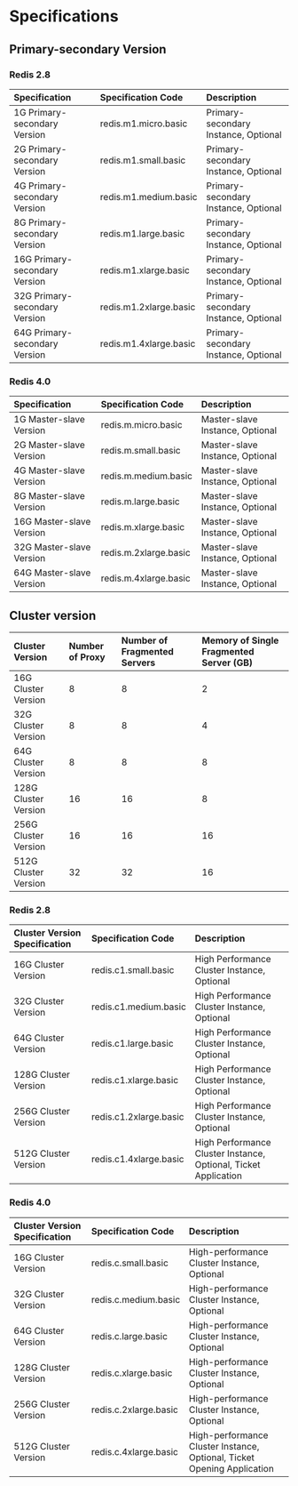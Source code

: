 # Specifications

## Primary-secondary Version

### Redis 2.8

Specification|Specification Code|Description
:---|:--|:---
1G Primary-secondary Version|redis.m1.micro.basic|Primary-secondary Instance, Optional
2G Primary-secondary Version|redis.m1.small.basic	|Primary-secondary Instance, Optional
4G Primary-secondary Version|redis.m1.medium.basic|	Primary-secondary Instance, Optional
8G Primary-secondary Version|redis.m1.large.basic |	Primary-secondary Instance, Optional
16G Primary-secondary Version|redis.m1.xlarge.basic|	Primary-secondary Instance, Optional
32G Primary-secondary Version|redis.m1.2xlarge.basic|	Primary-secondary Instance, Optional
64G Primary-secondary Version|redis.m1.4xlarge.basic	|Primary-secondary Instance, Optional

### Redis 4.0

Specification|Specification Code|Description
:---|:--|:---
1G Master-slave Version|redis.m.micro.basic|Master-slave Instance, Optional
2G Master-slave Version|redis.m.small.basic	|Master-slave Instance, Optional
4G Master-slave Version|redis.m.medium.basic|	Master-slave Instance, Optional
8G Master-slave Version|redis.m.large.basic	|Master-slave Instance, Optional
16G Master-slave Version|redis.m.xlarge.basic|	Master-slave Instance, Optional
32G Master-slave Version|redis.m.2xlarge.basic|	Master-slave Instance, Optional
64G Master-slave Version|redis.m.4xlarge.basic	|Master-slave Instance, Optional

## Cluster version

Cluster Version|Number of Proxy|Number of Fragmented Servers|Memory of Single Fragmented Server (GB)
:---|:--|:--|:---
16G Cluster Version|8|8|2
32G Cluster Version|8|8|4
64G Cluster Version|8|8|8
128G Cluster Version|16|16|8
256G Cluster Version|16|16|16
512G Cluster Version|32|32|16

### Redis 2.8
Cluster Version Specification|Specification Code|Description
:---|:--|:---
16G Cluster Version|redis.c1.small.basic|High Performance Cluster Instance, Optional
32G Cluster Version|redis.c1.medium.basic|High Performance Cluster Instance, Optional
64G Cluster Version|redis.c1.large.basic|High Performance Cluster Instance, Optional
128G Cluster Version|redis.c1.xlarge.basic|High Performance Cluster Instance, Optional
256G Cluster Version|redis.c1.2xlarge.basic|High Performance Cluster Instance, Optional
512G Cluster Version|redis.c1.4xlarge.basic|High Performance Cluster Instance, Optional, Ticket Application


### Redis 4.0
Cluster Version Specification|Specification Code|Description
:---|:--|:---
16G Cluster Version|redis.c.small.basic|High-performance Cluster Instance, Optional
32G Cluster Version|redis.c.medium.basic|High-performance Cluster Instance, Optional
64G Cluster Version|redis.c.large.basic|High-performance Cluster Instance, Optional
128G Cluster Version|redis.c.xlarge.basic|High-performance Cluster Instance, Optional
256G Cluster Version|redis.c.2xlarge.basic|High-performance Cluster Instance, Optional
512G Cluster Version|redis.c.4xlarge.basic|High-performance Cluster Instance, Optional, Ticket Opening Application
